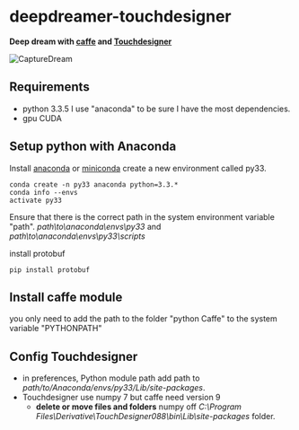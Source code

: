 # deepdreamer-touchdesigner

**Deep dream with [caffe](http://caffe.berkeleyvision.org/) and [Touchdesigner](http://www.derivative.ca/)**

![CaptureDream](http://aledel.github.io/deepdreamer-touchdesigner/images/dreamtouch.jpg)

## Requirements
* python 3.3.5
I use "anaconda" to be sure I have the most dependencies.
* gpu CUDA


## Setup python with Anaconda

Install [anaconda](https://www.continuum.io/downloads) or [miniconda](http://conda.pydata.org/miniconda.html)
create a new environment called py33.
```
conda create -n py33 anaconda python=3.3.*
conda info --envs
activate py33
```
Ensure that there is the correct path in the system environment variable "path".
_path\to\anaconda\envs\py33_ and
_path\to\anaconda\envs\py33\scripts_

install protobuf
```
pip install protobuf
```

## Install caffe module
you only need to add the path to the folder "python Caffe" to the system variable "PYTHONPATH"

## Config Touchdesigner
* in preferences, Python module path add path to *path/to/Anaconda/envs/py33/Lib/site-packages*.
* Touchdesigner use numpy 7 but caffe need version 9
  * **delete or move files and folders** numpy off *C:\Program Files\Derivative\TouchDesigner088\bin\Lib\site-packages* folder.

